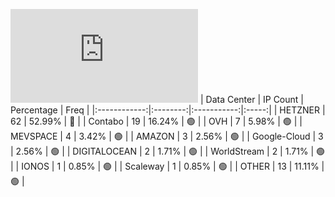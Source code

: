 ![Diagramm](https://github.com/obajay/StateSync-snapshots/blob/main/Projects/Dymension/1/README.md)
| Data Center | IP Count | Percentage | Freq |
|:------------:|:--------:|:-----------:|:-----:|
| HETZNER | 62 | 52.99% | 🔴 |
| Contabo | 19 | 16.24% | 🟢 |
| OVH | 7 | 5.98% | 🟢 |
| MEVSPACE | 4 | 3.42% | 🟢 |
| AMAZON | 3 | 2.56% | 🟢 |
| Google-Cloud | 3 | 2.56% | 🟢 |
| DIGITALOCEAN | 2 | 1.71% | 🟢 |
| WorldStream | 2 | 1.71% | 🟢 |
| IONOS | 1 | 0.85% | 🟢 |
| Scaleway | 1 | 0.85% | 🟢 |
| OTHER | 13 | 11.11% | 🟢 |
